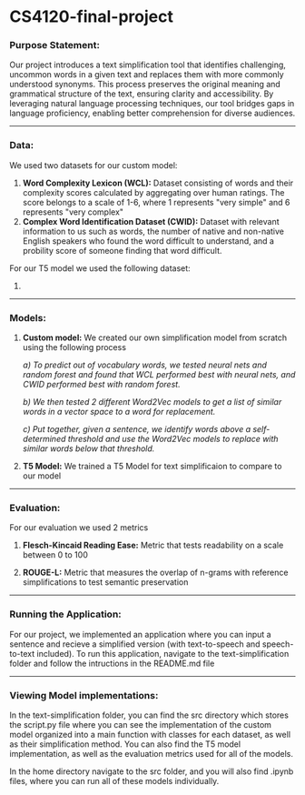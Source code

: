 # CS4120-final-project

### **Purpose Statement:** 

Our project introduces a text simplification tool that identifies challenging, uncommon words in a given text and replaces them with more commonly understood synonyms. This process preserves the original meaning and grammatical structure of the text, ensuring clarity and accessibility. By leveraging natural language processing techniques, our tool bridges gaps in language proficiency, enabling better comprehension for diverse audiences.


****
### **Data:** 

We used two datasets for our custom model: 

1. **Word Complexity Lexicon (WCL):** Dataset consisting of words and their complexity scores calculated by aggregating over human ratings. The score belongs to a scale of 1-6, where 1 represents "very simple" and 6 represents "very complex"
2. **Complex Word Identification Dataset (CWID):** Dataset with relevant information to us such as words, the number of native and non-native English speakers who found the word difficult to understand, and a probility score of someone finding that word difficult.

For our T5 model we used the following dataset: 

1. 


****

### **Models:**

1. **Custom model:** We created our own simplification model from scratch using the following process

    _a) To predict out of vocabulary words, we tested neural nets and random forest and found that WCL performed best with neural nets, and CWID performed best with random forest._

    _b) We then tested 2 different Word2Vec models to get a list of similar words in a vector space to a word for replacement._

    _c) Put together, given a sentence, we identify words above a self-determined threshold and use the Word2Vec models to replace with similar words below that threshold._

2. **T5 Model:** We trained a T5 Model for text simplificaion to compare to our model

****

### **Evaluation:**

For our evaluation we used 2 metrics

1. **Flesch-Kincaid Reading Ease:** Metric that tests readability on a scale between 0 to 100

2. **ROUGE-L:** Metric that measures the overlap of n-grams with reference simplifications to test semantic preservation

****

### **Running the Application:**

For our project, we implemented an application where you can input a sentence and recieve a simplified version (with text-to-speech and speech-to-text included). To run this application, navigate to the text-simplification folder and follow the intructions in the README.md file

**** 
### **Viewing Model implementations:**

In the text-simplification folder, you can find the src directory which stores the script.py file where you can see the implementation of the custom model organized into a main function with classes for each dataset, as well as their simplification method. You can also find the T5 model implementation, as well as the evaluation metrics used for all of the models. 

In the home directory navigate to the src folder, and you will also find .ipynb files, where you can run all of these models individually. 

